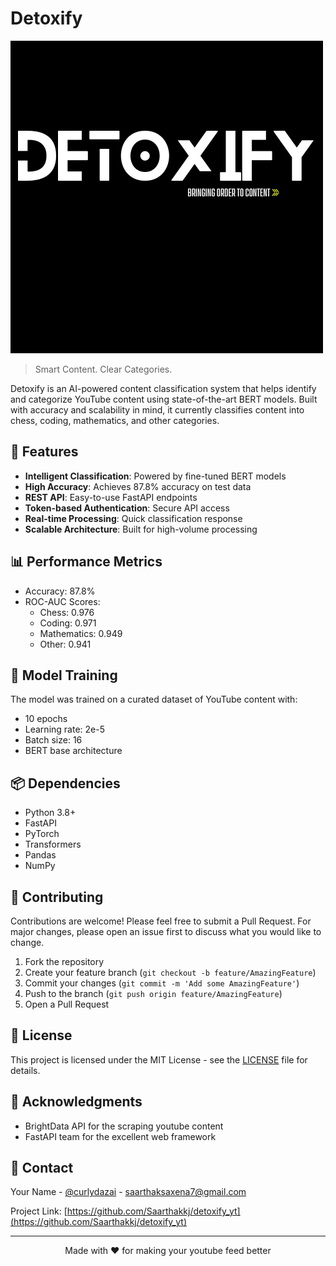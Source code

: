 # Detoxify

![Detoxify Logo](Detoxify.png)

> Smart Content. Clear Categories.

Detoxify is an AI-powered content classification system that helps identify and categorize YouTube content using state-of-the-art BERT models. Built with accuracy and scalability in mind, it currently classifies content into chess, coding, mathematics, and other categories.

## 🚀 Features

- **Intelligent Classification**: Powered by fine-tuned BERT models
- **High Accuracy**: Achieves 87.8% accuracy on test data
- **REST API**: Easy-to-use FastAPI endpoints
- **Token-based Authentication**: Secure API access
- **Real-time Processing**: Quick classification response
- **Scalable Architecture**: Built for high-volume processing

## 📊 Performance Metrics

- Accuracy: 87.8%
- ROC-AUC Scores:
  - Chess: 0.976
  - Coding: 0.971
  - Mathematics: 0.949
  - Other: 0.941

## 🧪 Model Training

The model was trained on a curated dataset of YouTube content with:
- 10 epochs
- Learning rate: 2e-5
- Batch size: 16
- BERT base architecture

## 📦 Dependencies

- Python 3.8+
- FastAPI
- PyTorch
- Transformers
- Pandas
- NumPy

## 🤝 Contributing

Contributions are welcome! Please feel free to submit a Pull Request. For major changes, please open an issue first to discuss what you would like to change.

1. Fork the repository
2. Create your feature branch (`git checkout -b feature/AmazingFeature`)
3. Commit your changes (`git commit -m 'Add some AmazingFeature'`)
4. Push to the branch (`git push origin feature/AmazingFeature`)
5. Open a Pull Request

## 📝 License

This project is licensed under the MIT License - see the [LICENSE](LICENSE) file for details.

## 🙏 Acknowledgments

- BrightData API for the scraping youtube content
- FastAPI team for the excellent web framework

## 📧 Contact

Your Name - [@curlydazai](https://x.com/curlydazai) - saarthaksaxena7@gmail.com


Project Link: [https://github.com/Saarthakkj/detoxify_yt](https://github.com/Saarthakkj/detoxify_yt)

---
<p align="center">Made with ❤️ for making your youtube feed better</p>

